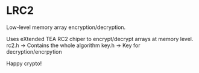# LRC2
Low-level memory array encryption/decryption.

Uses eXtended TEA RC2 chiper to encrypt/decrypt arrays at memory level.
rc2.h -> Contains the whole algorithm
key.h -> Key for decryption/encrpytion

Happy crypto!
